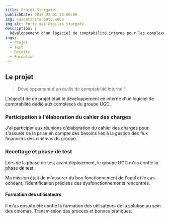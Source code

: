 ```yaml
---
title: Projet Stargate
publishDate: 2017-03-01 18:00:00
img: /assets/stargate.webp
img_alt: Porte des étoiles Stargate
description: |
  Développement d'un logiciel de comptabilité interne pour les complexes du groupe UGC
tags:
  - Projet
  - Test
  - Recette
  - Formation
---
```


## Le projet

> Développement d'un outils de comptabilité interne !

L'objectif de ce projet était le développement en interne d'un logiciel de comptabilité dédié aux complexes du groupe UGC.

### Participation à l'élaboration du cahier des charges

J'ai participer aux réunions d'élaboration du cahier des charges pour s'assurer de la prise en compte des besoins liés à la gestion des flux financiers des cinémas du groupe.

### Recettage et phase de test

Lors de la phase de test avant déploiement, le groupe UGC m'as confié la phase de test.

Ma mission était de m'assurer du bon fonctionnement de l'outil et le cas échéant, l'identification précises des dysfonctionnements rencontrés.

#### Formation des utilisateurs

Il m'as ensuite été confié la formation des utilisateurs de la solution au sein des cinémas.
Transmission des process et bonnes pratiques.